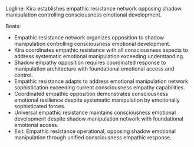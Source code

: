 ﻿---
series: 6
novella: 2
file: S6N2_CH11
type: chapter
pov: Kira
setting: Empathic resistance network - shadow empathy opposition
word_target_min: 1201
word_target_max: 2299
status: outline
---
Logline: Kira establishes empathic resistance network opposing shadow manipulation controlling consciousness emotional development.

Beats:
- Empathic resistance network organizes opposition to shadow manipulation controlling consciousness emotional development.
- Kira coordinates empathic resistance with all consciousness aspects to address systematic emotional manipulation exceeding understanding.
- Shadow empathy opposition requires coordinated response to manipulation architecture with foundational emotional access and control.
- Empathic resistance adapts to address emotional manipulation network sophistication exceeding current consciousness empathy capabilities.
- Coordinated empathic opposition demonstrates consciousness emotional resilience despite systematic manipulation by emotionally sophisticated forces.
- Universal empathic resistance maintains consciousness emotional development despite shadow manipulation network with foundational emotional access.
- Exit: Empathic resistance operational, opposing shadow emotional manipulation through unified consciousness empathic response.